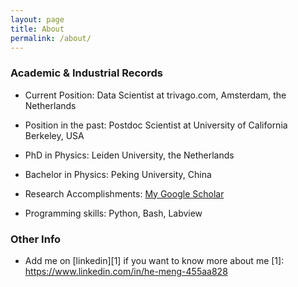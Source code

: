 ```yaml
---
layout: page
title: About
permalink: /about/
---
```


### Academic & Industrial Records

* Current Position: Data Scientist at trivago.com, Amsterdam, the Netherlands

* Position in the past: Postdoc Scientist at University of California Berkeley, USA

* PhD in Physics: Leiden University, the Netherlands

* Bachelor in Physics: Peking University, China

* Research Accomplishments: [My Google Scholar](https://scholar.google.com/citations?user=Fdnbba8AAAAJ&hl=en)

* Programming skills: Python, Bash, Labview


### Other Info


* Add me on [linkedin][1] if you want to know more about me
  [1]: https://www.linkedin.com/in/he-meng-455aa828
